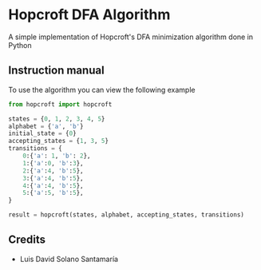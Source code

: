 # **Hopcroft DFA Algorithm**

A simple implementation of Hopcroft's DFA minimization algorithm done in Python

## Instruction manual

To use the algorithm you can view the following example

``` python
from hopcroft import hopcroft

states = {0, 1, 2, 3, 4, 5}
alphabet = {'a', 'b'}
initial_state = {0}
accepting_states = {1, 3, 5}
transitions = {
    0:{'a': 1, 'b': 2},
    1:{'a':0, 'b':3},
    2:{'a':4, 'b':5},
    3:{'a':4, 'b':5},
    4:{'a':4, 'b':5},
    5:{'a':5, 'b':5},
}

result = hopcroft(states, alphabet, accepting_states, transitions)
```

## Credits

+ Luis David Solano Santamaría


